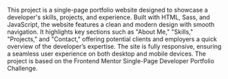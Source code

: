 This project is a single-page portfolio website designed to showcase a developer's skills, projects, and experience. Built with HTML, Sass, and JavaScript, the website features a clean and modern design with smooth navigation. It highlights key sections such as "About Me," "Skills," "Projects," and "Contact," offering potential clients and employers a quick overview of the developer’s expertise. The site is fully responsive, ensuring a seamless user experience on both desktop and mobile devices. The project is based on the Frontend Mentor Single-Page Developer Portfolio Challenge.
